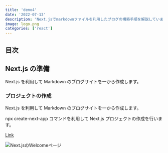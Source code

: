 ```yaml
---
title: 'demo4'
date: '2022-07-13'
description: 'Next.jsでmarkdownファイルを利用したブログの構築手順を解説しています。'
image: logo.png
categories: ['react']
---
```


## 目次

## Next.js の準備
Next.js を利用して Markdown のブログサイトを一から作成します。

### プロジェクトの作成

Next.js を利用して Markdown のブログサイトを一から作成します。

npx create-next-app コマンドを利用して Next.js プロジェクトの作成を行います。

[Link](/)

![Next.jsのWelcomeページ](http://localhost:3000/logo.png)
